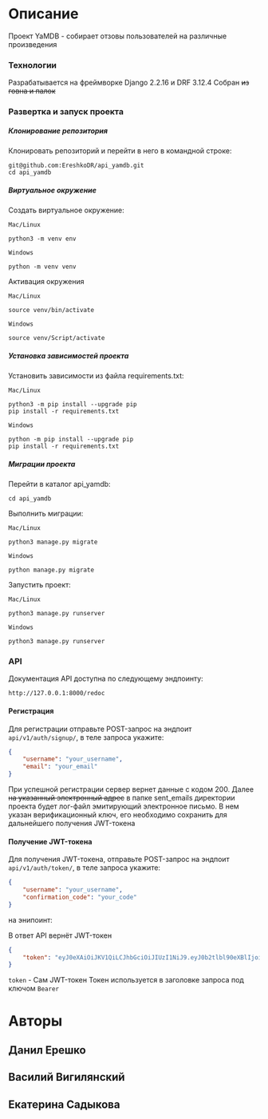 # Описание
Проект YaMDB - собирает отзовы пользователей на различные произведения

### Технологии
Разрабатывается на фреймворке Django 2.2.16 и DRF 3.12.4
Собран ~~из говна и палок~~

### Развертка и запуск проекта

##### Клонирование репозитория
Клонировать репозиторий и перейти в него в командной строке:

    git@github.com:EreshkoDR/api_yamdb.git
    cd api_yamdb
##### Виртуальное окружение
Cоздать виртуальное окружение:

`Mac/Linux`

    python3 -m venv env
`Windows`
    
    python -m venv venv
Активация окружения

`Mac/Linux`

    source venv/bin/activate
`Windows`

    source venv/Script/activate
##### Установка зависимостей проекта
Установить зависимости из файла requirements.txt:

`Mac/Linux`

    python3 -m pip install --upgrade pip
    pip install -r requirements.txt
`Windows`

    python -m pip install --upgrade pip
    pip install -r requirements.txt

##### Миграции проекта
Перейти в каталог api_yamdb:

    cd api_yamdb
Выполнить миграции:

`Mac/Linux`

    python3 manage.py migrate
`Windows`

    python manage.py migrate
Запустить проект:

`Mac/Linux`

    python3 manage.py runserver
`Windows`

    python3 manage.py runserver
    
### API
Документация API доступна по следующему эндпоинту:

    http://127.0.0.1:8000/redoc

#### Регистрация
Для регистрации отправьте POST-запрос на эндпоит `api/v1/auth/signup/`, в теле запроса укажите:
```JSON
{
    "username": "your_username",
    "email": "your_email"
}
```
При успешной регистрации сервер вернет данные с кодом 200.
Далее ~~на указанный электронный адрес~~ в папке sent_emails директории проекта будет лог-файл эмитирующий электронное письмо. В нем указан верификационный ключ, его необходимо сохранить для дальнейшего получения JWT-токена
#### Получение JWT-токена
Для получения JWT-токена, отправьте POST-запрос на эндпоит `api/v1/auth/token/`, в теле запроса укажите:
```JSON
{
    "username": "your_username",
    "confirmation_code": "your_code"
}
```
на энипоинт:

В ответ API вернёт JWT-токен
~~~JSON
{
    "token": "eyJ0eXAiOiJKV1QiLCJhbGciOiJIUzI1NiJ9.eyJ0b2tlbl90eXBlIjoiYWNjZXNzIiwiZXhwIjoxNjIwODU1Mzc3LCJqdGkiOiJkY2EwNmRiYTEzNWQ0ZjNiODdiZmQ3YzU2Y2ZjNGE0YiIsInVzZXJfaWQiOjF9.eZfkpeNVfKLzBY7U0h5gMdTwUnGP3LjRn5g8EIvWlVg"
}
~~~

`token` - Сам JWT-токен
Токен используется в заголовке запроса под ключом `Bearer`


# Авторы

## Данил Ерешко
## Василий Вигилянский
## Екатерина Садыкова